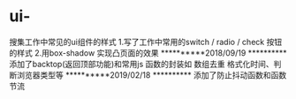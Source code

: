 # ui-
搜集工作中常见的ui组件的样式
1.写了工作中常用的switch / radio / check 按钮的样式
2.用box-shadow 实现凸页面的效果
**********2018/09/19 **********
添加了backtop(返回顶部功能)和常用js 函数的封装如 数组去重 格式化时间、判断浏览器类型等
**********2019/02/18 **********
添加了防止抖动函数和函数节流
